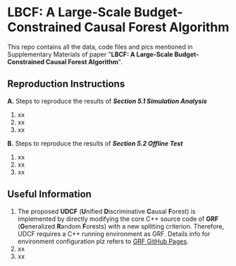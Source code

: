 # LBCF: A Large-Scale Budget-Constrained Causal Forest Algorithm

This repo contains all the data, code files and pics mentioned in Supplementary Materials of paper "**LBCF: A Large-Scale Budget-Constrained Causal Forest Algorithm**".

## **Reproduction Instructions**

**A.**   Steps to reproduce the results of ***Section 5.1 Simulation Analysis***

1. xx
2. xx
3. xx



**B.**   Steps to reproduce the results of ***Section 5.2 Offline Test***


1. xx
2. xx
3. xx


## **Useful Information**


1. The proposed **UDCF** (**U**nified **D**iscriminative **C**ausal **F**orest) is implemented by directly modifying the core C++ source code of **GRF** (**G**eneralized **R**andom **F**orests) with a new splitting criterion. Therefore, UDCF requires a C++ running environment as GRF. Details info for environment configuration plz refers to  [GRF GitHub Pages](https://github.com/grf-labs/grf).
3. xx
4. xx
